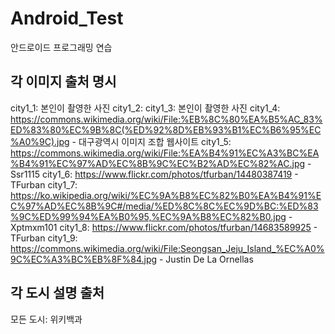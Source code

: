 # Android_Test
안드로이드 프로그래밍 연습

## 각 이미지 출처 명시
city1_1: 본인이 촬영한 사진
city1_2: 
city1_3: 본인이 촬영한 사진
city1_4: https://commons.wikimedia.org/wiki/File:%EB%8C%80%EA%B5%AC_83%ED%83%80%EC%9B%8C(%ED%92%8D%EB%93%B1%EC%B6%95%EC%A0%9C).jpg - 대구광역시 이미지 조합 웹사이트
city1_5: https://commons.wikimedia.org/wiki/File:%EA%B4%91%EC%A3%BC%EA%B4%91%EC%97%AD%EC%8B%9C%EC%B2%AD%EC%82%AC.jpg - Ssr1115
city1_6: https://www.flickr.com/photos/tfurban/14480387419 - TFurban
city1_7: https://ko.wikipedia.org/wiki/%EC%9A%B8%EC%82%B0%EA%B4%91%EC%97%AD%EC%8B%9C#/media/%ED%8C%8C%EC%9D%BC:%ED%83%9C%ED%99%94%EA%B0%95,%EC%9A%B8%EC%82%B0.jpg - Xptmxm101
city1_8: https://www.flickr.com/photos/tfurban/14683589925 - TFurban
city1_9: https://commons.wikimedia.org/wiki/File:Seongsan_Jeju_Island_%EC%A0%9C%EC%A3%BC%EB%8F%84.jpg - Justin De La Ornellas

## 각 도시 설명 출처
모든 도시: 위키백과
